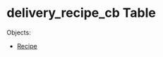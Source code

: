 # delivery_recipe_cb Table 

Objects:
- [Recipe](https://github.com/alexeysp11/workflow-lib/blob/main/docs/Models/Business/Products/Recipe.md)

